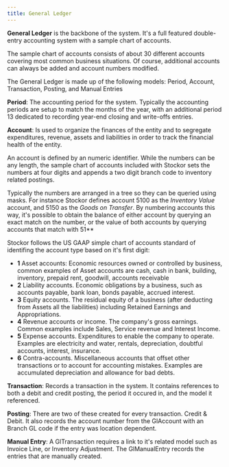 ```yaml
---
title: General Ledger
---
```

  <b>General Ledger</b> is the backbone of the system.  It's a full featured double-entry accounting system with a sample chart of accounts.

The sample chart of accounts consists of about 30 different accounts covering most common business situations.  Of course, additional accounts can always be added and account numbers modified.

The General Ledger is made up of the following models:  Period, Account, Transaction, Posting, and Manual Entries

**Period**:  The accounting period for the system.  Typically the accounting periods are setup to match the months of the year, with an additional period 13 dedicated to recording year-end closing and write-offs entries.

**Account**: Is used to organize the finances of the entity and to segregate expenditures, revenue, assets and liabilities in order to track the financial health of the entity.

An account is defined by an numeric identifier.  While the numbers can be any length, the sample chart of accounts included with Stockor sets the numbers at four digits and appends a two digit branch code to inventory related postings.

Typically the numbers are arranged in a tree so they can be queried using masks.  For instance Stockor defines account 5100 as the *Inventory Value* account, and 5150 as the *Goods on Transfer*.  By numbering accounts this way, it's possible to obtain the balance of either account by querying an exact match on the number, or the value of both accounts by querying accounts that match with 51**

Stockor follows the US GAAP simple chart of accounts standard of identifing the account type based on it's first digit:

  * **1** Asset accounts: Economic resources owned or controlled by business, common examples of Asset accounts are cash, cash in bank, building, inventory, prepaid rent, goodwill, accounts receivable
  * **2** Liability accounts.  Economic obligations by a business, such as accounts payable, bank loan, bonds payable, accrued interest.
  * **3** Equity accounts. The residual equity of a business (after deducting from Assets all the liabilities) including Retained Earnings and Appropriations.
  * **4** Revenue accounts or income. The company's gross earnings. Common examples include Sales, Service revenue and Interest Income.
  * **5** Expense accounts. Expenditures to enable the company to operate. Examples are electricity and water, rentals, depreciation, doubtful accounts, interest, insurance.
  * **6** Contra-accounts. Miscellaneous accounts that offset other transactions or to account for accounting mistakes. Examples are accumulated depreciation and allowance for bad debts.


**Transaction**: Records a transaction in the system.  It contains references to both a debit and credit posting, the period it occured in, and the model it referenced.

**Posting**: There are two of these created for every transaction. Credit & Debit.  It also records the account number from the GlAccount with an Branch GL code if the entry was location dependent.

**Manual Entry**: A GlTransaction requires a link to it's related model such as Invoice Line, or Inventory Adjustment. The GlManualEntry records the entries that are manually created.
